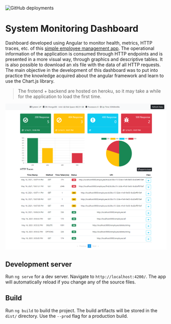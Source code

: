 ![GitHub deployments](https://img.shields.io/github/deployments/amycardoso/system-monitoring-dashboard/Production?label=vercel&logo=vercel)

# System Monitoring Dashboard

Dashboard developed using Angular to monitor health, metrics, HTTP traces, etc. of this [simple employee management app](https://github.com/amycardoso/employee-manager-backend).
The operational information of the application is consumed through HTTP endpoints and is presented in a more visual way, through graphics and descriptive tables. It is also possible to download an xls file with the data of all HTTP requests.
The main objective in the development of this dashboard was to put into practice the knowledge acquired about the angular framework and learn to use the Chart.js library.

> The frotend + backend are hosted on heroku, so it may take a while for
> the application to load the first time.

![Dashboard Screeshot](https://raw.githubusercontent.com/amycardoso/system-monitoring-dashboard/main/screenshot.png)

## Development server

Run `ng serve` for a dev server. Navigate to `http://localhost:4200/`. The app will automatically reload if you change any of the source files.
 
## Build

Run `ng build` to build the project. The build artifacts will be stored in the `dist/` directory. Use the `--prod` flag for a production build.
